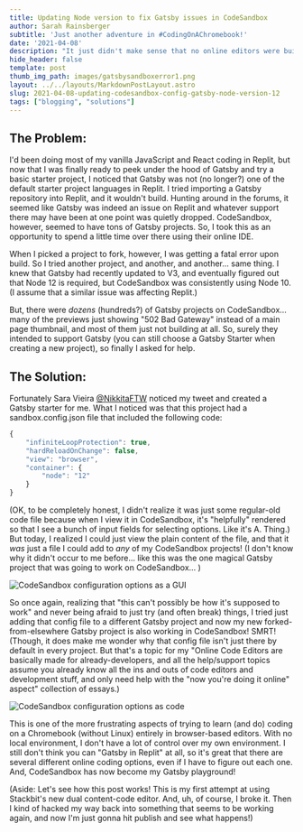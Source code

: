 ```yaml
---
title: Updating Node version to fix Gatsby issues in CodeSandbox
author: Sarah Rainsberger
subtitle: 'Just another adventure in #CodingOnAChromebook!'
date: '2021-04-08'
description: "It just didn't make sense that no online editors were building Gatsby projects, so I decided to dive in..."
hide_header: false
template: post
thumb_img_path: images/gatsbysandboxerror1.png
layout: ../../layouts/MarkdownPostLayout.astro
slug: 2021-04-08-updating-codesandbox-config-gatsby-node-version-12
tags: ["blogging", "solutions"]
---
```

## The Problem:

I'd been doing most of my vanilla JavaScript and React coding in Replit, but now that I was finally ready to peek under the hood of Gatsby and try a basic starter project, I noticed that Gatsby was not (no longer?) one of the default starter project languages in Replit. I tried importing a Gatsby repository into Replit, and it wouldn't build. Hunting around in the forums, it seemed like Gatsby was indeed an issue on Replit and whatever support there may have been at one point was quietly dropped. CodeSandbox, however, seemed to have tons of Gatsby projects. So, I took this as an opportunity to spend a little time over there using their online IDE.

When I picked a project to fork, however, I was getting a fatal error upon build. So I tried another project, and another, and another... same thing. I knew that Gatsby had recently updated to V3, and eventually figured out that Node 12 is required, but CodeSandbox was consistently using Node 10. (I assume that a similar issue was affecting Replit.)

But, there were *dozens* (hundreds?) of Gatsby projects on CodeSandbox... many of the previews just showing "502 Bad Gateway" instead of a main page thumbnail, and most of them just not building at all. So, surely they intended to support Gatsby (you can still choose a Gatsby Starter when creating a new project), so finally I asked for help.

## The Solution:

Fortunately Sara Vieira [@NikkitaFTW](https://twitter.com/nikkitaftw) noticed my tweet and created a Gatsby starter for me. What I noticed was that this project had a sandbox.config.json file that included the following code:

```js
{
    "infiniteLoopProtection": true,
    "hardReloadOnChange": false,
    "view": "browser",
    "container": {
        "node": "12"
    }
}
```

(OK, to be completely honest, I didn't realize it was just some regular-old code file because when I view it in CodeSandbox, it's "helpfully" rendered so that I see a bunch of input fields for selecting options. Like it's A. Thing.) But today, I realized I could just view the plain content of the file, and that it *was* just a file I could add to *any* of my CodeSandbox projects! (I don't know why it didn't occur to me before... like this was the one magical Gatsby project that was going to work on CodeSandbox... )

![CodeSandbox configuration options as a GUI](https://lh3.googleusercontent.com/pw/AM-JKLUIekiQSUYVO3nOE-grRvhzDXQLGkwuWqNNCLL7mVlk3UMNT3UvhMHL29_O9gW50Q1aYtouRs8cbgTp_9OOnoH_mQ3BJVdX3FUsZbJYxp8eDCkPgsDMbjBfVHnOcADnwYN1S84p_mMkDdngeP_WSTc_Zw=w2384-h1380-no?.jpg)

So once again, realizing that "this can't possibly be how it's supposed to work" and never being afraid to just try (and often break) things, I tried just adding that config file to a different Gatsby project and now my new forked-from-elsewhere Gatsby project is also working in CodeSandbox! SMRT! (Though, it does make me wonder why that config file isn't just there by default in every project. But that's a topic for my "Online Code Editors are basically made for already-developers, and all the help/support topics assume you already know all the ins and outs of code editors and development stuff, and only need help with the "now you're doing it online" aspect" collection of essays.)

![CodeSandbox configuration options as code](https://lh3.googleusercontent.com/pw/AM-JKLVIWIwZ1JbF3DfQbpdGnvtTio6053otcBT_HoplXjmCwqFOqXtb0u_sf0diM1UIaJKfsrIw9kcQGCLElrybSIDJhRL-A4BbUzRyOYH_p9LshFLYfit1Lxcq-J8KOwxPfSfX6T_CuB1ctNkv8WJg6UNHdA=w1680-h974-no?.jpg)

This is one of the more frustrating aspects of trying to learn (and do) coding on a Chromebook (without Linux) entirely in browser-based editors. With no local environment, I don't have a lot of control over my own environment. I still don't think you can "Gatsby in Replit" at all, so it's great that there are several different online coding options, even if I have to figure out each one. And, CodeSandbox has now become my Gatsby playground!

(Aside: Let's see how this post works! This is my first attempt at using Stackbit's new dual content-code editor. And, uh, of course, I broke it. Then I kind of hacked my way back into something that seems to be working again, and now I'm just gonna hit publish and see what happens!)
